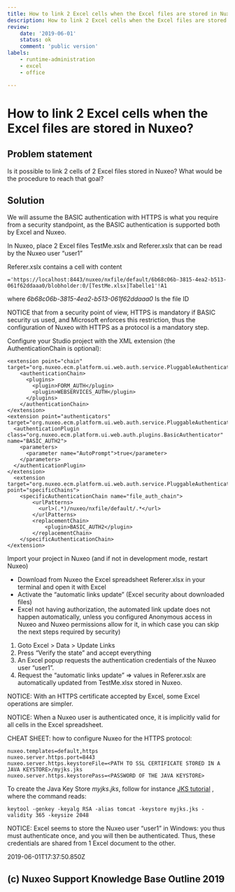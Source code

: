 ```yaml
---
title: How to link 2 Excel cells when the Excel files are stored in Nuxeo
description: How to link 2 Excel cells when the Excel files are stored in Nuxeo
review:
    date: '2019-06-01'
    status: ok
    comment: 'public version'
labels:
    - runtime-administration
    - excel
    - office

---
```

# How to link 2 Excel cells when the Excel files are stored in Nuxeo?
## Problem statement
Is it possible to link 2 cells of 2 Excel files stored in Nuxeo?
What would be the procedure to reach that goal?
## Solution
We will assume the BASIC authentication with HTTPS is what you require from a security standpoint, as the BASIC authentication is supported both by Excel and Nuxeo.  

In Nuxeo, place 2 Excel files TestMe.xslx and Referer.xslx that can be read by the Nuxeo user “user1”  

Referer.xslx contains a cell with content

    ='https://localhost:8443/nuxeo/nxfile/default/6b68c06b-3815-4ea2-b513-061f62ddaaa0/blobholder:0/[TestMe.xlsx]Tabelle1'!A1

where *6b68c06b-3815-4ea2-b513-061f62ddaaa0* Is the file ID

NOTICE that from a security point of view, HTTPS is mandatory if BASIC security us used, and Microsoft enforces this restriction, thus the configuration of Nuxeo with HTTPS as a protocol is a mandatory step.

Configure your Studio project with the XML extension (the AuthenticationChain is optional):

    <extension point="chain" target="org.nuxeo.ecm.platform.ui.web.auth.service.PluggableAuthenticationService">
        <authenticationChain>
          <plugins>
            <plugin>FORM_AUTH</plugin>
            <plugin>WEBSERVICES_AUTH</plugin>
          </plugins>
        </authenticationChain>
    </extension>
    <extension point="authenticators" target="org.nuxeo.ecm.platform.ui.web.auth.service.PluggableAuthenticationService">
      <authenticationPlugin class="org.nuxeo.ecm.platform.ui.web.auth.plugins.BasicAuthenticator" name="BASIC_AUTH2">
        <parameters>
          <parameter name="AutoPrompt">true</parameter>
        </parameters>
      </authenticationPlugin>
    </extension>
      <extension target="org.nuxeo.ecm.platform.ui.web.auth.service.PluggableAuthenticationService" point="specificChains">
        <specificAuthenticationChain name="file_auth_chain">
            <urlPatterns>
              <url>(.*)/nuxeo/nxfile/default/.*</url>
            </urlPatterns>
            <replacementChain>
                <plugin>BASIC_AUTH2</plugin>
            </replacementChain>
        </specificAuthenticationChain>
    </extension>

Import your project in Nuxeo (and if not in development mode, restart Nuxeo)

+ Download from Nuxeo the Excel spreadsheet Referer.xlsx in your terminal and open it with Excel
+ Activate the “automatic links update” (Excel security about downloaded files)
+ Excel not having authorization, the automated link update does not happen automatically, unless you configured Anonymous access in Nuxeo and Nuxeo permissions allow for it, in which case you can skip the next steps required by security)

1. Goto Excel > Data > Update Links
2. Press “Verify the state” and accept everything
3. An Excel popup requests the authentication credentials of the Nuxeo user “user1”.
4. Request the “automatic links update” => values in Referer.xslx are automatically updated from TestMe.xlsx stored in Nuxeo.

NOTICE: With an HTTPS certificate accepted by Excel, some Excel operations are simpler.

NOTICE: When a Nuxeo user is authenticated once, it is implicitly valid for all cells in the Excel spreadsheet.

CHEAT SHEET: how to configure Nuxeo for the HTTPS protocol:

    nuxeo.templates=default,https
    nuxeo.server.https.port=8443
    nuxeo.server.https.keystoreFile=<PATH TO SSL CERTIFICATE STORED IN A JAVA KEYSTORE>/myjks.jks
    nuxeo.server.https.keystorePass=<PASSWORD OF THE JAVA KEYSTORE>

To create the Java Key Store *myjks.jks*, follow for instance  [JKS tutorial](https://gist.github.com/xdu/2337615) , where the command reads:

    keytool -genkey -keyalg RSA -alias tomcat -keystore myjks.jks -validity 365 -keysize 2048

NOTICE: Excel seems to store the Nuxeo user “user1” in Windows: you thus must authenticate once, and you will then be authenticated. Thus, these credentials are shared from 1 Excel document to the other.


2019-06-01T17:37:50.850Z
## (c) Nuxeo Support Knowledge Base Outline 2019

